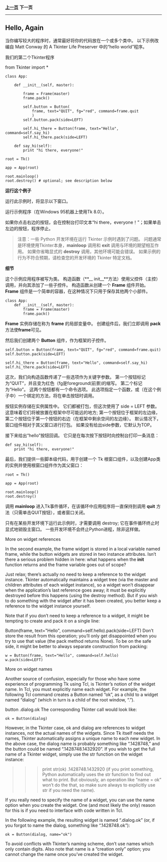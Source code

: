 

**[上一页](whats-tkinter.md)**    **下一页**

----------

## Hello, Again ##

当你编写较大的程序时，通常最好将你的代码放在一个或多个类中。 以下示例改编自 Matt Conway 的 A Tkinter Life Preserver 中的“hello world”程序。

我们的第二个Tkinter程序

from Tkinter import *

	class App:
	
	    def __init__(self, master):
	
	        frame = Frame(master)
	        frame.pack()
	
	        self.button = Button(
	            frame, text="QUIT", fg="red", command=frame.quit
	            )
	        self.button.pack(side=LEFT)
	
	        self.hi_there = Button(frame, text="Hello", command=self.say_hi)
	        self.hi_there.pack(side=LEFT)
	
	    def say_hi(self):
	        print "hi there, everyone!"
	
	root = Tk()
	
	app = App(root)
	
	root.mainloop()
	root.destroy() # optional; see description below


**运行这个例子**

运行此示例时，将显示以下窗口。

运行示例程序（在Windows 95机器上使用Tk 8.0）。

如果你点击右边的按钮，会在控制台打印文本“hi there，everyone！”；如果单击左边的按钮，程序停止。

> 注意：一些 Python 开发环境在运行 Tkinter 示例时遇到了问题。 问题通常是环境使用Tkinter本身，**mainloop** 调用和 **exit** 调用与环境的期望相互作用。 如果你省略显式的 **destroy** 调用，其他环境可能会错误。 如果示例的行为不符合预期，请检查您的开发环境的 Tkinter 特定文档。

**细节**

这个示例应用程序被写为类。 构造函数（**__ init__**方法）使用父控件（主控）调用，并向其添加了一些子控件。 构造函数从创建一个 **Frame** 组件开始。 **Frame** 组件是一个简单的容器，在这种情况下只用于保存其他两个小部件。

    class App:
	    def __init__(self, master):
		    frame = Frame(master)
		    frame.pack()

**Frame** 实例存储在称为 **frame** 的局部变量中。 创建组件后，我们立即调用 **pack** 方法使**frame**可见。

然后我们创建两个 **Button** 组件，作为框架的子控件。
 
    self.button = Button(frame, text="QUIT", fg="red", command=frame.quit)
    self.button.pack(side=LEFT)
    
    self.hi_there = Button(frame, text="Hello", command=self.say_hi)
    self.hi_there.pack(side=LEFT)

这次，我们向构造函数传递了一些选项作为关键字参数。 第一个按钮标记为“QUIT”，并且变为红色（fg是foreground(前景)的缩写。 第二个标记为“Hello”。 这两个按钮都有一个命令选项。 此选项指定一个函数，或（在这个例子中）一个绑定的方法，将在单击按钮时调用。

按钮实例存储在实例属性中。 它们都被打包，但这次使用了 side = LEFT 参数。 这意味着它们将被放置在框架中尽可能远的地方; 第一个按钮位于框架的左边缘，第二个按钮位于第一个按钮的右边（在框架中剩余空间的左边缘）。 默认情况下，窗口组件相对于其父窗口进行打包。 如果没有给出side参数，它默认为TOP。

接下来给出“hello”按钮回调。 它只是在每次按下按钮时向控制台打印一条消息：

    def say_hi(self):
    	print "hi there, everyone!"

最后，我们提供一些脚本级代码，用于创建一个 Tk 根窗口组件，以及创建App类的实例并使用根窗口组件作为其父窗口：

	root = Tk()
	
	app = App(root)
	
	root.mainloop()
	root.destroy()

调用 **mainloop** 进入Tk事件循环，在该循环中应用程序将一直保持到调用 **quit** 方法（只需单击QUIT按钮），或者窗口关闭。

只有在某些开发环境下运行此示例时，才需要调用 destroy; 它在事件循环终止时显式地销毁主窗口。 一些开发环境不会终止Python进程，除非这样做。

More on widget references

In the second example, the frame widget is stored in a local variable named frame, while the button widgets are stored in two instance attributes. Isn’t there a serious problem hidden in here: what happens when the __init__ function returns and the frame variable goes out of scope?

Just relax; there’s actually no need to keep a reference to the widget instance. Tkinter automatically maintains a widget tree (via the master and children attributes of each widget instance), so a widget won’t disappear when the application’s last reference goes away; it must be explicitly destroyed before this happens (using the destroy method). But if you wish to do something with the widget after it has been created, you better keep a reference to the widget instance yourself.

Note that if you don’t need to keep a reference to a widget, it might be tempting to create and pack it on a single line:

 
Button(frame, text="Hello", command=self.hello).pack(side=LEFT)
Don’t store the result from this operation; you’ll only get disappointed when you try to use that value (the pack method returns None). To be on the safe side, it might be better to always separate construction from packing:

	w = Button(frame, text="Hello", command=self.hello) 
	w.pack(side=LEFT)
More on widget names

Another source of confusion, especially for those who have some experience of programming Tk using Tcl, is Tkinter’s notion of the widget name. In Tcl, you must explicitly name each widget. For example, the following Tcl command creates a Button named “ok”, as a child to a widget named “dialog” (which in turn is a child of the root window, “.”).

button .dialog.ok
The corresponding Tkinter call would look like:

	ok = Button(dialog)
However, in the Tkinter case, ok and dialog are references to widget instances, not the actual names of the widgets. Since Tk itself needs the names, Tkinter automatically assigns a unique name to each new widget. In the above case, the dialog name is probably something like “.1428748,” and the button could be named “.1428748.1432920”. If you wish to get the full name of a Tkinter widget, simply use the str function on the widget instance:

>>> print str(ok)
.1428748.1432920
(if you print something, Python automatically uses the str function to find out what to print. But obviously, an operation like “name = ok” won’t do the that, so make sure always to explicitly use str if you need the name).

If you really need to specify the name of a widget, you can use the name option when you create the widget. One (and most likely the only) reason for this is if you need to interface with code written in Tcl.

In the following example, the resulting widget is named “.dialog.ok” (or, if you forgot to name the dialog, something like “.1428748.ok”):

	ok = Button(dialog, name="ok")
To avoid conflicts with Tkinter’s naming scheme, don’t use names which only contain digits. Also note that name is a “creation only” option; you cannot change the name once you’ve created the widget.